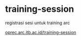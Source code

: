 # training-session
registrasi sesi untuk training arc

[oprec.arc.itb.ac.id/training-session](oprec.arc.itb.ac.id/training-session)
